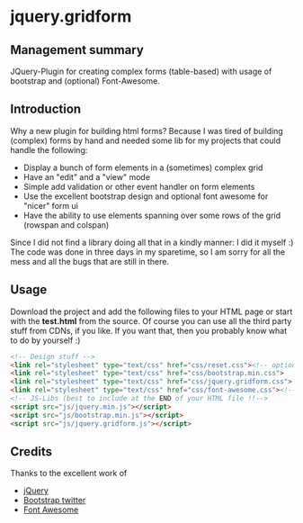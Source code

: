 jquery.gridform
===============
## Management summary
JQuery-Plugin for creating complex forms (table-based) with usage of bootstrap and (optional) Font-Awesome.


## Introduction
Why a new plugin for building html forms? Because I was tired of building (complex) forms by hand and needed
some lib for my projects that could handle the following:

 * Display a bunch of form elements in a (sometimes) complex grid
 * Have an "edit" and a "view" mode
 * Simple add validation or other event handler on form elements
 * Use the excellent bootstrap design and optional font awesome for "nicer" form ui
 * Have the ability to use elements spanning over some rows of the grid (rowspan and colspan)

Since I did not find a library doing all that in a kindly manner: I did it myself :)
The code was done in three days in my sparetime, so I am sorry for all the mess and all the bugs that are still in there.

## Usage

Download the project and add the following files to your HTML page or start with the **test.html** from the source.
Of course you can use all the third party stuff from CDNs, if you like.
If you want that, then you probably know what to do by yourself :)

```html
<!-- Design stuff -->
<link rel="stylesheet" type="text/css" href="css/reset.css"><!-- optional: for reseting browser defaults -->
<link rel="stylesheet" type="text/css" href="css/bootstrap.min.css">
<link rel="stylesheet" type="text/css" href="css/jquery.gridform.css">
<link rel="stylesheet" type="text/css" href="css/font-awesome.css"><!-- optional: for nicer checboxes and stuff -->
<!-- JS-Libs (best to include at the END of your HTML file !!-->
<script src="js/jquery.min.js"></script>
<script src="js/bootstrap.min.js"></script>
<script src="js/jquery.gridform.js"></script>
```

## Credits

Thanks to the excellent work of 
 * [jQuery](http://jquery.com/)
 * [Bootstrap twitter](http://getbootstrap.com/)
 * [Font Awesome](http://fortawesome.github.io/Font-Awesome/)

 



